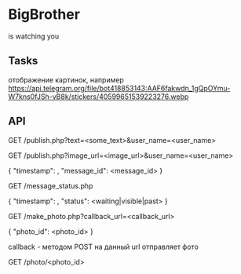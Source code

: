 # BigBrother

is watching you

## Tasks

отображение картинок, например https://api.telegram.org/file/bot418853143:AAF6fakwdn_1gQpOYmu-W7kns0fJSh-yB8k/stickers/40599651539223276.webp

## API

GET /publish.php?text=<some_text>&user_name=<user_name>

GET /publish.php?image_url=<image_url>&user_name=<user_name>

{
    "timestamp": <timestamp>,
    "message_id": <message_id>
}

GET /message_status.php

{
    "timestamp": <timestamp>,
    "status": <waiting|visible|past>
}

GET /make_photo.php?callback_url=<callback_url>

{
    "photo_id": <photo_id>
}

callback - методом POST на данный url отправляет фото

GET /photo/<photo_id>

